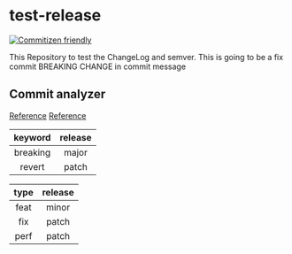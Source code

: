 # test-release

[![Commitizen friendly](https://img.shields.io/badge/commitizen-friendly-brightgreen.svg)](http://commitizen.github.io/cz-cli/)

This Repository to test the ChangeLog and semver.
This is going to be a fix commit
BREAKING CHANGE in commit message

## Commit analyzer

[Reference](https://github.com/semantic-release/commit-analyzer/blob/master/lib/default-release-rules.js)
[Reference](https://www.conventionalcommits.org/en/v1.0.0/#summary)

| keyword  | release |
| :------: | :-----: |
| breaking |  major  |
|  revert  |  patch  |

| type  | release |
| :---: | :-----: |
| feat  |  minor  |
|  fix  |  patch  |
| perf  |  patch  |
